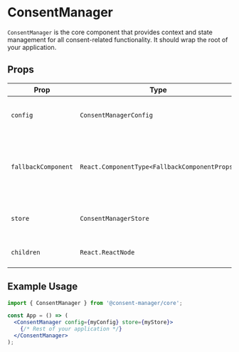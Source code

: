 # ConsentManager

`ConsentManager` is the core component that provides context and state management for all consent-related functionality. It should wrap the root of your application.

## Props
| Prop                | Type                                  | Description                                                  |
|---------------------|---------------------------------------|--------------------------------------------------------------|
| `config`            | `ConsentManagerConfig`                | Configuration object for Consent Manager.                    |
| `fallbackComponent` | `React.ComponentType<FallbackComponentProps>` | Optional. Custom fallback component for unconsented integrations. |
| `store`             | `ConsentManagerStore`                 | Storage mechanism for consent decisions.                     |
| `children`          | `React.ReactNode`                     | The application's components.                                |

## Example Usage
```jsx
import { ConsentManager } from '@consent-manager/core';

const App = () => (
  <ConsentManager config={myConfig} store={myStore}>
    {/* Rest of your application */}
  </ConsentManager>
);
```